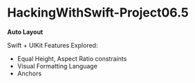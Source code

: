 # HackingWithSwift-Project06.5
<b>Auto Layout</b>

<p>Swift + UIKit Features Explored:<p>
<ul>
  <li>Equal Height, Aspect Ratio constraints</li>
  <li>Visual Formatting Language</li>
  <li>Anchors</li>
</ul>
